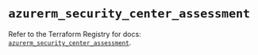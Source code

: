 # `azurerm_security_center_assessment`

Refer to the Terraform Registry for docs: [`azurerm_security_center_assessment`](https://registry.terraform.io/providers/hashicorp/azurerm/3.100.0/docs/resources/security_center_assessment).
